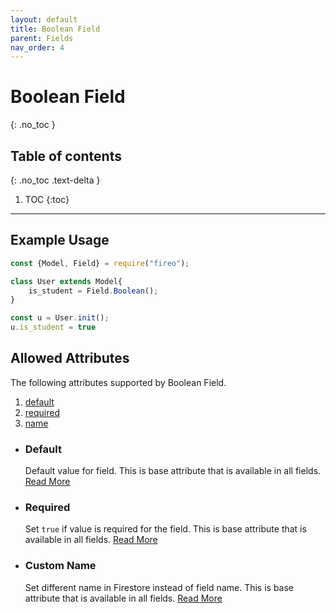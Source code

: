 ```yaml
---
layout: default
title: Boolean Field
parent: Fields
nav_order: 4
---
```


# Boolean Field
{: .no_toc }

## Table of contents
{: .no_toc .text-delta }

1. TOC
{:toc}

---

## Example Usage

```js
const {Model, Field} = require("fireo");

class User extends Model{
    is_student = Field.Boolean();
}

const u = User.init();
u.is_student = true
```

## Allowed Attributes

The following attributes supported by Boolean Field.

1. [default](#default)
2. [required](#required)
3. [name](#custom-name)

- ### Default

  Default value for field. This is base attribute that is available in all fields. [Read More](/fireo-nodejs/fields/field#default)

- ### Required

  Set `true` if value is required for the field. This is base attribute that is available in all fields. [Read More](/fireo-nodejs/fields/field#required)

- ### Custom Name

  Set different name in Firestore instead of field name. This is base attribute that is available in all fields. [Read More](/fireo-nodejs/fields/field#custom-name)
